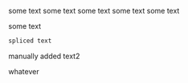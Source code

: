 some text some text some text
some text
some text

some text

```python
spliced text
```

manually added text2


whatever